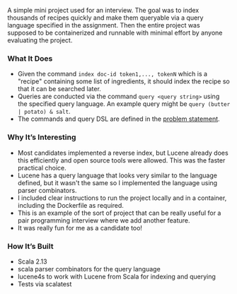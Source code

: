 A simple mini project used for an interview. The goal was to index thousands of recipes quickly and make them 
queryable via a query language specified in the assignment. Then the entire project was supposed to be containerized 
and runnable with minimal effort by anyone evaluating the project.

### What It Does

- Given the command `index doc-id token1,..., tokenN` which is a "recipe" containing some list of ingredients, it should index the recipe so that it can be searched later.
- Queries are conducted via the command `query <query string>` using the specified query language. An example query might be `query (butter | potato) & salt`. 
- The commands and query DSL are defined in the [problem statement](https://github.com/jensawyer/indexService/blob/master/SearchEngine%20Programming%20Exercise.txt).

### Why It’s Interesting

- Most candidates implemented a reverse index, but Lucene already does this efficiently and open source tools were allowed. This was the faster practical choice.
- Lucene has a query language that looks very similar to the language defined, but it wasn't the same so I implemented the 
language using parser combinators.
- I included clear instructions to run the project locally and in a container, including the Dockerfile as required.
- This is an example of the sort of project that can be really useful for a pair programming interview where we add another feature.
- It was really fun for me as a candidate too!

### How It’s Built

- Scala 2.13
- scala parser combinators for the query language
- lucene4s to work with Lucene from Scala for indexing and querying
- Tests via scalatest 